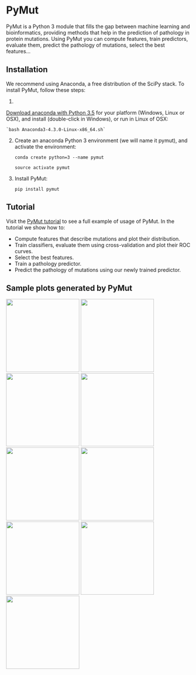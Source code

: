 
# PyMut

PyMut is a Python 3 module that fills the gap between machine learning and
bioinformatics, providing methods that help in the prediction of pathology in
protein mutations. Using PyMut you can compute features, train predictors,
evaluate them, predict the pathology of mutations, select the best features...

## Installation

We recommend using Anaconda, a free distribution of the SciPy stack. To install
PyMut, follow these steps:

1. <a href="https://www.continuum.io/downloads" target="_blank">
Download anaconda with Python 3.5</a>
for your platform (Windows, Linux or OSX), and install (double-click in Windows), or run in Linux of OSX:

    `bash Anaconda3-4.3.0-Linux-x86_64.sh`

2. Create an anaconda Python 3 environment (we will name it pymut), and activate the
environment:

    `conda create python=3 --name pymut`

    `source activate pymut`

3. Install PyMut:

    `pip install pymut`

## Tutorial

Visit the
<a href="http://mmb.pcb.ub.es/pmut2017/PyMut-tutorial" target="_blank">
PyMut tutorial</a>
to see a full example of usage of PyMut. In the tutorial we show how to:

* Compute features that describe mutations and plot their distribution.
* Train classifiers, evaluate them using cross-validation and plot their ROC curves.
* Select the best features.
* Train a pathology predictor.
* Predict the pathology of mutations using our newly trained predictor.

## Sample plots generated by PyMut

<img width="200px" src="http://mmb.pcb.ub.es/pmut2017/static/img/pymut/01.png">
<img width="200px" src="http://mmb.pcb.ub.es/pmut2017/static/img/pymut/08.png">
<img width="200px" src="http://mmb.pcb.ub.es/pmut2017/static/img/pymut/09.png">

<img width="200px" src="http://mmb.pcb.ub.es/pmut2017/static/img/pymut/03.png">
<img width="200px" src="http://mmb.pcb.ub.es/pmut2017/static/img/pymut/04.png">
<img width="200px" src="http://mmb.pcb.ub.es/pmut2017/static/img/pymut/05.png">

<img width="200px" src="http://mmb.pcb.ub.es/pmut2017/static/img/pymut/06.png">
<img width="200px" src="http://mmb.pcb.ub.es/pmut2017/static/img/pymut/02.png">
<img width="200px" src="http://mmb.pcb.ub.es/pmut2017/static/img/pymut/07.png">
